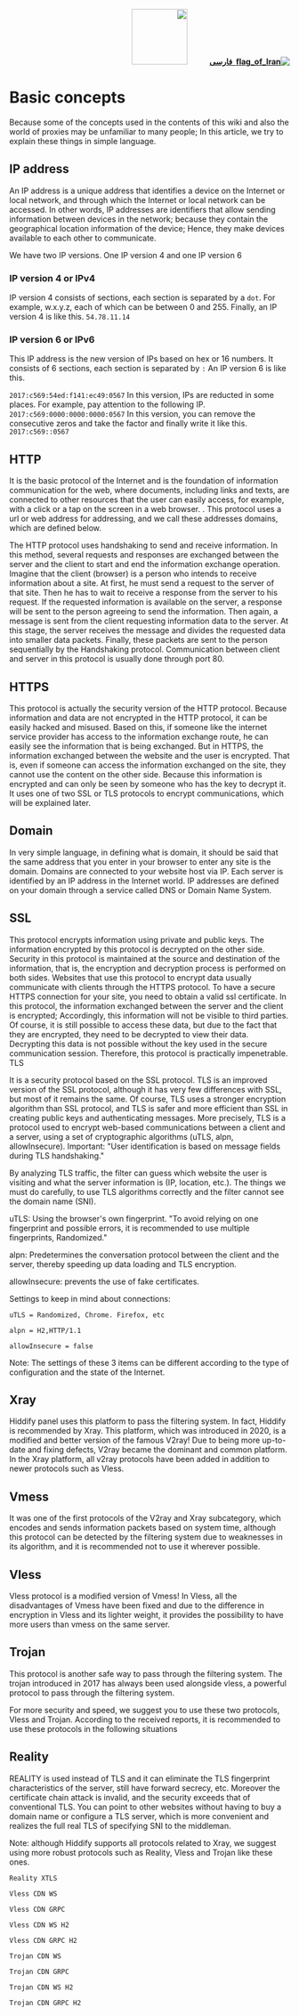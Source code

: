 <div dir="rtl" markdown="1">

[**![flag_of_Iran](https://user-images.githubusercontent.com/125398461/234186932-52f1fa82-52c6-417f-8b37-08fe9250a55f.png) &nbsp;فارسی**](https://github.com/hiddify/hiddify-config/wiki/%D9%85%D9%81%D8%A7%D9%87%DB%8C%D9%85-%D9%BE%D8%A7%DB%8C%D9%87)&nbsp;&nbsp;&nbsp;&nbsp;&nbsp;&nbsp;&nbsp;&nbsp;&nbsp;&nbsp;<a href="https://github.com/hiddify/hiddify-config/wiki/All-tutorials-and-videos"><img width="100" src="https://github.com/hiddify/hiddify-config/assets/125398461/8ac5b906-105c-4b98-acf5-0e12e39e33f6" /></a>
</div>

# Basic concepts
Because some of the concepts used in the contents of this wiki and also the world of proxies may be unfamiliar to many people; In this article, we try to explain these things in simple language.

## IP address

An IP address is a unique address that identifies a device on the Internet or local network, and through which the Internet or local network can be accessed. In other words, IP addresses are identifiers that allow sending information between devices in the network; because they contain the geographical location information of the device; Hence, they make devices available to each other to communicate.

We have two IP versions. One IP version 4 and one IP version 6

### IP version 4 or IPv4
IP version 4 consists of sections, each section is separated by a `dot`. For example, w.x.y.z, each of which can be between 0 and 255. Finally, an IP version 4 is like this. `54.78.11.14`

### IP version 6 or IPv6
This IP address is the new version of IPs based on hex or 16 numbers. It consists of 6 sections, each section is separated by `:` An IP version 6 is like this.

`2017:c569:54ed:f141:ec49:0567`
In this version, IPs are reducted in some places. For example, pay attention to the following IP. `2017:c569:0000:0000:0000:0567`
In this version, you can remove the consecutive zeros and take the factor and finally write it like this. `2017:c569::0567`


## HTTP
It is the basic protocol of the Internet and is the foundation of information communication for the web, where documents, including links and texts, are connected to other resources that the user can easily access, for example, with a click or a tap on the screen in a web browser. . This protocol uses a url or web address for addressing, and we call these addresses domains, which are defined below.

The HTTP protocol uses handshaking to send and receive information. In this method, several requests and responses are exchanged between the server and the client to start and end the information exchange operation. Imagine that the client (browser) is a person who intends to receive information about a site. At first, he must send a request to the server of that site. Then he has to wait to receive a response from the server to his request. If the requested information is available on the server, a response will be sent to the person agreeing to send the information. Then again, a message is sent from the client requesting information data to the server. At this stage, the server receives the message and divides the requested data into smaller data packets. Finally, these packets are sent to the person sequentially by the Handshaking protocol. Communication between client and server in this protocol is usually done through port 80.

## HTTPS

This protocol is actually the security version of the HTTP protocol. Because information and data are not encrypted in the HTTP protocol, it can be easily hacked and misused. Based on this, if someone like the internet service provider has access to the information exchange route, he can easily see the information that is being exchanged. But in HTTPS, the information exchanged between the website and the user is encrypted. That is, even if someone can access the information exchanged on the site, they cannot use the content on the other side. Because this information is encrypted and can only be seen by someone who has the key to decrypt it. It uses one of two SSL or TLS protocols to encrypt communications, which will be explained later.


## Domain

In very simple language, in defining what is domain, it should be said that the same address that you enter in your browser to enter any site is the domain. Domains are connected to your website host via IP. Each server is identified by an IP address in the Internet world. IP addresses are defined on your domain through a service called DNS or Domain Name System.


## SSL

This protocol encrypts information using private and public keys. The information encrypted by this protocol is decrypted on the other side. Security in this protocol is maintained at the source and destination of the information, that is, the encryption and decryption process is performed on both sides. Websites that use this protocol to encrypt data usually communicate with clients through the HTTPS protocol. To have a secure HTTPS connection for your site, you need to obtain a valid ssl certificate. In this protocol, the information exchanged between the server and the client is encrypted; Accordingly, this information will not be visible to third parties. Of course, it is still possible to access these data, but due to the fact that they are encrypted, they need to be decrypted to view their data. Decrypting this data is not possible without the key used in the secure communication session. Therefore, this protocol is practically impenetrable.
TLS

It is a security protocol based on the SSL protocol. TLS is an improved version of the SSL protocol, although it has very few differences with SSL, but most of it remains the same. Of course, TLS uses a stronger encryption algorithm than SSL protocol, and TLS is safer and more efficient than SSL in creating public keys and authenticating messages. More precisely, TLS is a protocol used to encrypt web-based communications between a client and a server, using a set of cryptographic algorithms (uTLS, alpn, allowInsecure). Important: "User identification is based on message fields during TLS handshaking."

By analyzing TLS traffic, the filter can guess which website the user is visiting and what the server information is (IP, location, etc.). The things we must do carefully, to use TLS algorithms correctly and the filter cannot see the domain name (SNI).

uTLS: Using the browser's own fingerprint. "To avoid relying on one fingerprint and possible errors, it is recommended to use multiple fingerprints, Randomized."

alpn: Predetermines the conversation protocol between the client and the server, thereby speeding up data loading and TLS encryption.

allowInsecure: prevents the use of fake certificates.

Settings to keep in mind about connections:

`uTLS = Randomized, Chrome. Firefox, etc`

`alpn = H2,HTTP/1.1`

`allowInsecure = false`

Note: The settings of these 3 items can be different according to the type of configuration and the state of the Internet.


## Xray

Hiddify panel uses this platform to pass the filtering system. In fact, Hiddify is recommended by Xray. This platform, which was introduced in 2020, is a modified and better version of the famous V2ray! Due to being more up-to-date and fixing defects, V2ray became the dominant and common platform. In the Xray platform, all v2ray protocols have been added in addition to newer protocols such as Vless.

## Vmess
It was one of the first protocols of the V2ray and Xray subcategory, which encodes and sends information packets based on system time, although this protocol can be detected by the filtering system due to weaknesses in its algorithm, and it is recommended not to use it wherever possible.

## Vless
Vless protocol is a modified version of Vmess! In Vless, all the disadvantages of Vmess have been fixed and due to the difference in encryption in Vless and its lighter weight, it provides the possibility to have more users than vmess on the same server.


## Trojan
This protocol is another safe way to pass through the filtering system. The trojan introduced in 2017 has always been used alongside vless, a powerful protocol to pass through the filtering system.

For more security and speed, we suggest you to use these two protocols, Vless and Trojan. According to the received reports, it is recommended to use these protocols in the following situations

## Reality
REALITY is used instead of TLS and it can eliminate the TLS fingerprint characteristics of the server, still have forward secrecy, etc. Moreover the certificate chain attack is invalid, and the security exceeds that of conventional TLS.
You can point to other websites without having to buy a domain name or configure a TLS server, which is more convenient and realizes the full real TLS of specifying SNI to the middleman.

Note: although Hiddify supports all protocols related to Xray, we suggest using more robust protocols such as Reality, Vless and Trojan like these ones.

`Reality XTLS`

`Vless CDN WS`

`Vless CDN GRPC`

`Vless CDN WS H2`

`Vless CDN GRPC H2`

`Trojan CDN WS`

`Trojan CDN GRPC`

`Trojan CDN WS H2`

`Trojan CDN GRPC H2`